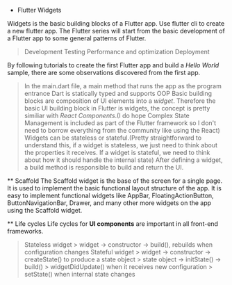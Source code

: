 * Flutter Widgets

Widgets is the basic building blocks of a Flutter app. Use flutter cli to create a new flutter app.
The Flutter series will start from the basic development of a Flutter app to some  general patterns of Flutter.
> Development
> Testing
> Performance and optimization
> Deployment

By following tutorials to create the first Flutter app and build a *Hello World* sample, there are some observations discovered from the first app.
> In the main.dart file, a main method that runs the app as the program entrance
> Dart is statically typed and supports OOP
> Basic building blocks are composition of UI elements into a *widget*. Therefore the basic UI building block in Flutter is widgets, the concept is pretty similiar with *React Components*.(I do hope Complex State Management is included as part of the Flutter framework so I don't need to borrow everything from the community like using the React)
> Widgets can be stateless or stateful.(Pretty straightforward to understand this, if a widget is stateless, we just need to think about the properties it receives. If a widget is stateful, we need to think about how it should handle the internal state)
> After defining a widget, a build method is responsible to build and return the UI.

** Scaffold
The Scaffold widget is the base of the screen for a single page. It is used to implement the basic functional layout structure of the app. It is easy to implement functional widgets like AppBar, FloatingActionButton, ButtonNavigationBar, Drawer, and many other more widgets on the app using the Scaffold widget.

** Life cycles
Life cycles for **UI components** are important in all front-end frameworks.
> Stateless widget
    > widget -> constructor -> build(), rebuilds when configuration changes
> Stateful widget
    > widget -> constructor -> createState() to produce a state object
    > state object -> initState() -> build()
    > widgetDidUpdate() when it receives new configuration
    > setState() when internal state changes 